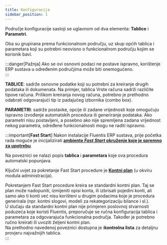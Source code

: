 ```yaml
---
title: Konfiguracija
sidebar_position: 1
---
```


Područje konfiguracije sastoji se uglavnom od dva elementa: **Tablice** i **Parametri**.

Oba su grupirana prema funkcionalnom području, uz skup općih tablica i parametara koji su potrebni neovisno o funkcionalnom području kojim se korisnik bavi.  

:::danger[Pažnja]
Ako se ovi osnovni podaci ne postave ispravno, korištenje ERP sustava u određenim područjima može biti onemogućeno.  
:::

**TABLICE**: sadrže osnovne podatke koji su potrebni za kreiranje drugih podataka ili dokumenata. Na primjer, tablica Vrste računa sadrži različite tipove računa. Prilikom kreiranja novog računa, potrebno je prethodno odabrati odgovarajući tip iz padajućeg izbornika (combo box).  

**PARAMETRI**: sadrže postavke, opcije ili zadane vrijednosti koje omogućuju ispravno izvođenje automatskih procedura ili generiranje podataka. Ako parametri nisu postavljeni, a posebno ako nije spremljena zadana vrijednost nekog parametra, određene funkcionalnosti mogu ne raditi ispravno.  

:::important[**Fast Start**]
Nakon instalacije Fluentis ERP sustava, prije početka rada moguće je inicijalizirati [**ambiente *Fast Start* okruženje koje je spremno za upotrebu**](/docs/guide/fast-start).

Na poveznici se nalazi popis **tablica** i **parametara** koje ova procedura automatski popunjava.

Ključni uvjet za pokretanje Fast Start procedure je [**Kontni plan**](/docs/erp-home/registers/accounting/analytic-chart-of-accounts) (u okviru modula administracija).

Pokretanjem Fast Start procedure kreira se standardni kontni plan. Taj se plan može nadopuniti, izmijeniti opisi konta, ili izbrisati pojedini konti, ali samo ako ti konti već nisu korišteni u drugim podacima koje je procedura generirala (npr. kontni slogovi, modeli za rekategorizaciju bilance i sl.).  
U slučaju da standardni kontni plan nije primjeren poslovnoj stvarnosti poduzeća koje koristi Fluentis, preporučuje se ručna konfiguracija tablica i parametara za odgovarajuća funkcionalna područja. Također je potrebno ručno kreirati ili uvoziti željeni kontni plan.  
Na prethodno navedenoj poveznici dostupna je i**kontrolna lista** za detaljnu provjeru najvažnijih tablica.  
:::
